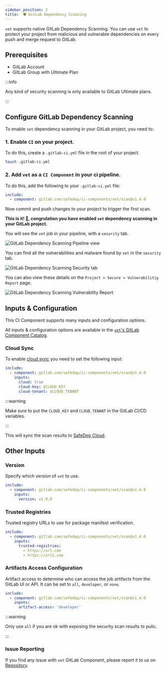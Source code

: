 ```yaml
---
sidebar_position: 2
title:  🛡️ GitLab Dependency Scanning
---
```


`vet` supports native GitLab Dependency Scanning. You can use `vet` to protect your project from malicious and vulnerable dependencies on every push and merge request to GitLab.

## Prerequisites

- GitLab Account
- GitLab Group with Ultimate Plan

:::info

Any kind of security scanning is only available to GitLab Ultimate plans.

:::

## Configure GitLab Dependency Scanning

To enable `vet` dependency scanning in your GitLab project, you need to:

### 1. Enable `CI` on your project.

To do this, create a `.gitlab-ci.yml` file in the root of your project.

```bash
touch .gitlab-ci.yml
```

### 2. Add `vet` as a `CI Component` in your ci pipeline.

To do this, add the following to your `.gitlab-ci.yml` file:

```yaml
include:
  - component: gitlab.com/safedep/ci-components/vet/scan@v1.4.0
```

Now commit and push changes to your project to trigger the first scan.

**This is it! 🚀, congrulation you have enabled `vet` dependency scanning in your GitLab project.**

You will see the `vet` job in your pipeline, with a `security` tab.

![GitLab Dependency Scanning Pipeline view](/img/gitlab/pipeline.png)

You can find all the vulnerabilities and malware found by `vet` in the `security` tab.

![GitLab Dependency Scanning Security tab](/img/gitlab/vuls.png)

You can also view these details on the `Project > Secure > Vulnerabilitiy Report` page.

![GitLab Dependency Scanning Vulnerability Report](/img/gitlab/dashboard.png)

## Inputs & Configuration

This CI Component supports many inputs and configuration options.

All inputs & configuration options are available in the [`vet`'s GitLab Component Catalog](https://gitlab.com/explore/catalog/safedep/ci-components/vet).

### Cloud Sync

To enable [cloud sync](https://docs.safedep.io/cloud/quickstart#vet-with-safedep-cloud) you need to set the following input:

```yml
include:
  - component: gitlab.com/safedep/ci-components/vet/scan@v1.4.0
    inputs:
      cloud: true
      cloud-key: $CLOUD_KEY
      cloud-tenant: $CLOUD_TENANT
```

:::warning

Make sure to put the `CLOUD_KEY` and `CLOUD_TENANT` in the GitLab CI/CD variables.

:::

This will sync the scan results to [SafeDep Cloud](https://docs.safedep.io/cloud).

## Other Inputs

### Version

Specify which version of `vet` to use.

```yaml
include:
  - component: gitlab.com/safedep/ci-components/vet/scan@v1.4.0
    inputs:
      version: v1.9.0
```

### Trusted Registries

Trusted registry URLs to use for package manifest verification.

```yaml
include:
  - component: gitlab.com/safedep/ci-components/vet/scan@v1.4.0
    inputs:
      trusted-registries:
        - https://url.com
        - https://url2.com
```

### Artifacts Access Configuration

Artifact access to determine who can access the job artifacts from the GitLab UI or API. It can be set to `all`, `developer`, or `none`.

```yaml
include:
  - component: gitlab.com/safedep/ci-components/vet/scan@v1.4.0
    inputs:
      artifact-access: 'developer'
```

:::warning

Only use `all` if you are ok with exposing the security scan results to pulic.

:::

### Issue Reporting

If you find any issue with `vet` GitLab Component, please report it to us on [Repository](https://gitlab.com/safedep/ci-components/vet/-/issues).
